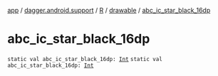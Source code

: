 [app](../../../index.md) / [dagger.android.support](../../index.md) / [R](../index.md) / [drawable](index.md) / [abc_ic_star_black_16dp](./abc_ic_star_black_16dp.md)

# abc_ic_star_black_16dp

`static val abc_ic_star_black_16dp: `[`Int`](https://kotlinlang.org/api/latest/jvm/stdlib/kotlin/-int/index.html)
`static val abc_ic_star_black_16dp: `[`Int`](https://kotlinlang.org/api/latest/jvm/stdlib/kotlin/-int/index.html)